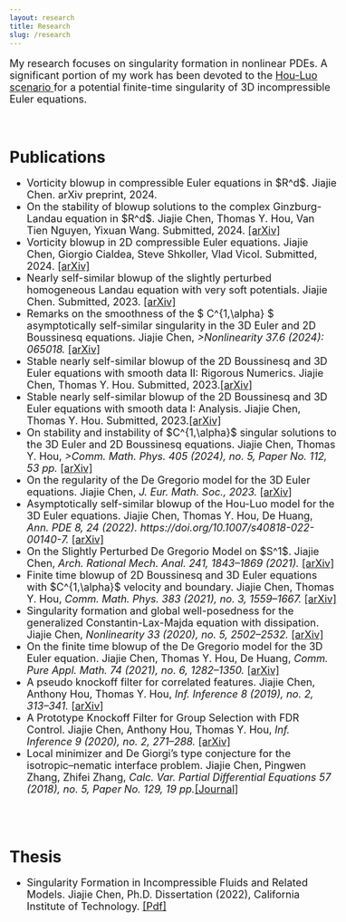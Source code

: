 ```yaml
---
layout: research
title: Research
slug: /research
---
```


<div id="header" style="width: 115%;">
    <div id="centered" style="margin: 0 auto; width: 110%;"></div>

<font size="+1">
	<p> 

My research focuses on singularity formation in nonlinear PDEs. 
A significant portion of my work has been devoted to the  <a href="https://epubs.siam.org/doi/abs/10.1137/140966411?casa_token=Y0eX6v3eniwAAAAA:B9ygxRkZfbmDWPqERqgsCZR0c8afkstbU2y_HuRpfY78PisAlTk69XHkUAbnOvho63kCHyGl">Hou-Luo scenario </a>for a potential finite-time singularity of 3D incompressible Euler equations. 

<!--  Nov 21, 2023 update		
I am interested in partial differential equations. Currently, I am working on singularity formation in incompressible fluids and related models. My research has been inspired by the <a href="https://epubs.siam.org/doi/abs/10.1137/140966411?casa_token=Y0eX6v3eniwAAAAA:B9ygxRkZfbmDWPqERqgsCZR0c8afkstbU2y_HuRpfY78PisAlTk69XHkUAbnOvho63kCHyGl">Hou-Luo scenario </a>for a potential finite-time singularity of 3D incompressible Euler equations.  -->
<!-- An excellent survey on this direction can be found in  <i><a href="https://www.quantamagazine.org/for-fluid-equations-a-steady-flow-of-progress-20200113/">Quanta Magazine.</a></i>  -->
</p>

</font>

</div>



<!-- <hr width="820" /> -->

<!-- <br />

<div id="header" style="width: 115%;">
    <div id="centered" style="margin: 0 auto; width: 110%;"></div>
<h1>Computer-assisted proof</h1>
<font size="+1">
	<p>
The Matlab code for "Stable nearly self-similar blowup of the 2D Boussinesq and 3D Euler equations with smooth data. Jiajie Chen, Thomas Y. Hou, 2022" can be found via <a href="https://www.dropbox.com/sh/54nd2rz92z9eorn/AAC6OguVhxnyH0ZyAha0K6Gga?dl=0">[Dropbox]</a>
</p>

</font>
</div> -->




<br />

<div id="header" style="width: 115%;">
    <div id="centered" style="margin: 0 auto; width: 110%;"></div>

<h1>Publications</h1>
<font size="+1">
<ul>

<li>
Vorticity blowup in compressible Euler equations in $R^d$. Jiajie Chen. arXiv preprint, 2024.  
</li>

<li>
On the stability of blowup solutions to the complex Ginzburg-Landau equation in $R^d$. 
Jiajie Chen, Thomas Y. Hou, Van Tien Nguyen, Yixuan Wang. Submitted, 2024.  <a href="https://arxiv.org/abs/2407.15812" >[arXiv]</a>
</li>

<li>
Vorticity blowup in 2D compressible Euler equations. Jiajie Chen, Giorgio Cialdea, Steve Shkoller, Vlad Vicol. Submitted, 2024.  <a href="https://arxiv.org/abs/2407.06455" >[arXiv]</a>
</li>

<li>
Nearly self-similar blowup of the slightly perturbed homogeneous Landau equation with very soft potentials. 
Jiajie Chen. Submitted, 2023. <a href="https://arxiv.org/abs/2311.11511" >[arXiv]</a>
</li>


<li>
Remarks on the smoothness of the $ C^{1,\alpha} $ asymptotically self-similar singularity in the 3D Euler and 2D Boussinesq equations. Jiajie Chen, <i>>Nonlinearity 37.6 (2024): 065018.</i>
<a href="https://arxiv.org/abs/2309.00150" >[arXiv]</a>
</li>

<li>
Stable nearly self-similar blowup of the 2D Boussinesq and 3D Euler equations with smooth data II: Rigorous Numerics.
Jiajie Chen, Thomas Y. Hou. Submitted, 2023.<a href="https://arxiv.org/abs/2305.05660" >[arXiv]</a>
</li>

<li>
	 Stable nearly self-similar blowup of the 2D Boussinesq and 3D Euler equations with smooth data I: Analysis. Jiajie Chen, Thomas Y. Hou. Submitted, 2023.<a href="https://arxiv.org/abs/2210.07191" >[arXiv]</a>
</li>

<li> On stability and instability of $C^{1,\alpha}$ singular solutions to the 3D Euler and 2D Boussinesq equations. Jiajie Chen, Thomas Y. Hou, <i>>Comm. Math. Phys. 405 (2024), no. 5, Paper No. 112, 53 pp. </i>
<a href="https://arxiv.org/abs/2206.01296">[arXiv]</a> 
	</li>


  <li>
    On the regularity of the De Gregorio model for the 3D Euler equations. Jiajie Chen, 
<i> J. Eur. Math. Soc., 2023.</i> <a href="https://arxiv.org/abs/2107.04777">[arXiv]</a> 
	  </li>

  <li>
    Asymptotically self-similar blowup of the Hou-Luo model for the 3D Euler equations. Jiajie Chen, Thomas Y. Hou, De Huang, 
<i>Ann. PDE 8, 24 (2022). https://doi.org/10.1007/s40818-022-00140-7. </i> <a href="https://arxiv.org/abs/2106.05422">[arXiv]</a> 
	  </li>

   <li>
	On the Slightly Perturbed De Gregorio Model on $S^1$. Jiajie Chen, <i> Arch. Rational Mech. Anal. 241, 1843–1869 (2021).</i>
	<a href="https://arxiv.org/abs/2010.12700">[arXiv]</a> 
	  </li>

<li>
	Finite time blowup of 2D Boussinesq and 3D Euler equations with $C^{1,\alpha}$ velocity and boundary. Jiajie Chen, Thomas Y. Hou, <i>Comm. Math. Phys. 383 (2021), no. 3, 1559–1667.</i> <a href="https://arxiv.org/abs/1910.00173">[arXiv]</a>
	  </li>

  <li>
	Singularity formation and global well-posedness for the generalized Constantin-Lax-Majda equation with dissipation. Jiajie Chen, <i> Nonlinearity 33 (2020), no. 5, 2502–2532. </i>
	<a href="https://arxiv.org/abs/1908.09385">[arXiv]</a> 
	  </li>
	
<li>
	On the finite time blowup of the De Gregorio model for the 3D Euler equation. Jiajie Chen, Thomas Y. Hou, De Huang, <i>Comm. Pure Appl. Math. 74 (2021), no. 6, 1282–1350. </i> <a href="https://arxiv.org/abs/1905.06387">[arXiv]</a> 
</li>

 <li>
A pseudo knockoff filter for correlated features. Jiajie Chen, Anthony Hou, Thomas Y. Hou, <i>Inf. Inference 8 (2019), no. 2, 313–341.</i> <a href="https://arxiv.org/abs/1708.09305">[arXiv]</a> 
</li>

 <li>A Prototype Knockoff Filter for Group Selection with FDR Control. Jiajie Chen, Anthony Hou, Thomas Y. Hou, <i>Inf. Inference 9 (2020), no. 2, 271–288.</i> <a href="https://arxiv.org/abs/1706.03400">[arXiv]</a> 
</li>

  <li>Local minimizer and De Giorgi’s type conjecture for the isotropic–nematic interface problem. Jiajie Chen, Pingwen Zhang, Zhifei Zhang, <i>Calc. Var. Partial Differential Equations 57 (2018), no. 5, Paper No. 129, 19 pp.</i><a href="https://link.springer.com/article/10.1007/s00526-018-1404-0">[Journal]</a> 
</li>


</ul>
</font>

</div>

<br />



<br />

<div id="header" style="width: 115%;">
    <div id="centered" style="margin: 0 auto; width: 110%;"></div>

<h1>Thesis</h1>
<font size="+1">
<ul>

  <li>
Singularity Formation in Incompressible Fluids and Related Models. Jiajie Chen, Ph.D. Dissertation (2022), California Institute of Technology. <a href="https://resolver.caltech.edu/CaltechTHESIS:05172022-223804694">[Pdf]</a> 
</li>
<!-- doi:10.7907/nqff-dh92.  -->

</ul>
</font>

</div>

<br />
